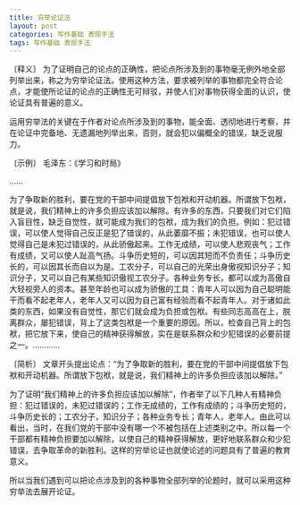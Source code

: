 ```yaml
---
title: 穷举论证法
layout: post
categories: 写作基础 表现手法
tags: 写作基础 表现手法
---
```


〔释义〕 为了证明自己的论点的正确性，把论点所涉及到的事物毫无例外地全部列举出来，称之为穷举论证法。使用这种方法，要求被列举的事物都完全符合论点，才能使所论证的论点的正确性无可辩驳，并使人们对事物获得全面的认识，使论证具有普遍的意义。

运用穷举法的关键在于作者对论点所涉及到的事物，能全面、透彻地进行考察，并在论证中完备地、无遗漏地列举出来，否则，就会犯以偏概全的错误，缺乏说服力。

〔示例〕 毛泽东：《学习和时局》

……

为了争取新的胜利，要在党的干部中间提倡放下包袱和开动机器。所谓放下包袱，就是说，我们精神上的许多负担应该加以解除。有许多的东西，只要我们对它们陷入盲目性，缺乏自觉性，就可能成为我们的包袱，成为我们的负担。例如：犯过错误，可以使人觉得自己反正是犯了错误的，从此萎靡不振；未犯错误，也可以使人觉得自己是未犯过错误的，从此骄傲起来。工作无成绩，可以使人悲观丧气；工作有成绩，又可以使人趾高气扬。斗争历史短的，可以因其短而不负责任；斗争历史长的，可以因其长而自以为是。工农分子，可以自己的光荣出身傲视知识分子；知识分子，又可以自己有某些知识傲视工农分子。各种业务专长，都可以成为高傲自大轻视旁人的资本。甚至年龄也可以成为骄傲的工具：青年人可以因为自己聪明能干而看不起老年人，老年人又可以因为自己富有经验而看不起青年人。对于诸如此类的东西，如果没有自觉性，那它们就会成为负担或包袱。有些同志高高在上，脱离群众，屡犯错误，背上了这类包袱是一个重要的原因。所以，检查自己背上的包袱，把它放下来，使自己的精神获得解放，实在是联系群众和少犯错误的必要前提之一。…………

〔简析〕 文章开头提出论点：“为了争取新的胜利，要在党的干部中间提倡放下包袱和开动机器。所谓放下包袱，就是说，我们精神上的许多负担应该加以解除。”

为了证明“我们精神上的许多负担应该加以解除”，作者举了以下几种人有精神负担：犯过错误的，未犯过错误的；工作无成绩的，工作有成绩的；斗争历史短的，斗争历史长的；工农分子，知识分子；各种业务专长；青年人，老年人。由此可以看出，当时，在我们党的干部中没有哪一个不被包括在上述类别之中。所以每一个干部都有精神负担要加以解除，以使自己的精神获得解放，更好地联系群众和少犯错误，去争取革命的新胜利。这样的穷举论证也就使论述的问题具有了普遍的教育意义。

所以当我们遇到可以把论点涉及到的各种事物全部列举的论题时，就可以采用这种穷举法去展开论证。 